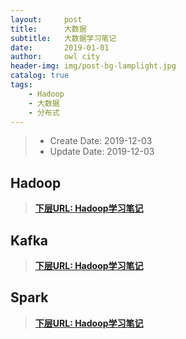 ```yaml
---
layout:     post
title:      大数据
subtitle:   大数据学习笔记
date:       2019-01-01
author:     owl city
header-img: img/post-bg-lamplight.jpg
catalog: true
tags:
    - Hadoop
    - 大数据
    - 分布式
---
```


> - Create Date: 2019-12-03
> - Update Date: 2019-12-03

## Hadoop

> **[下层URL: Hadoop学习笔记](http://owlcity.top/2020/01/01/SubBigData-Hadoop/)**

## Kafka

> **[下层URL: Hadoop学习笔记](http://owlcity.top/2020/01/02/SubBigData-Kafka/)**

## Spark

> **[下层URL: Hadoop学习笔记](http://owlcity.top/2020/01/02/SubBigData-Spark/)**
